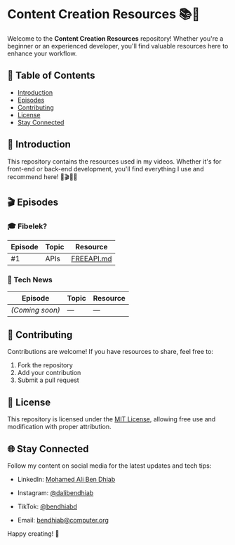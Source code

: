 # Content Creation Resources 📚🎥

Welcome to the **Content Creation Resources** repository! Whether you're a beginner or an experienced developer, you'll find valuable resources here to enhance your workflow.

## 📌 Table of Contents
- [Introduction](#introduction)
- [Episodes](#episodes)
- [Contributing](#contributing)
- [License](#license)
- [Stay Connected](#stay-connected)

## 🔹 Introduction
This repository contains the resources used in my videos. Whether it's for front-end or back-end development, you'll find everything I use and recommend here! 🎨🎬📆🚀

## 🎬 Episodes

### 🎓 Fibelek?
| Episode | Topic | Resource |
|--------|-------|----------|
| #1     | APIs  | [FREEAPI.md](./FREEAPI.md) |

### 📢 Tech News
| Episode | Topic | Resource |
|--------|-------|----------|
| *(Coming soon)* | — | — |

## 🤝 Contributing
Contributions are welcome! If you have resources to share, feel free to:
1. Fork the repository
2. Add your contribution
3. Submit a pull request

## 📜 License
This repository is licensed under the [MIT License](LICENSE), allowing free use and modification with proper attribution.

## 🌐 Stay Connected

Follow my content on social media for the latest updates and tech tips:
- LinkedIn: [Mohamed Ali Ben Dhiab](linkedin.com/in/medalibendhiab/)

- Instagram: [@dalibendhiab](https://instagram.com/dalibendhiab)
- TikTok: [@bendhiabd](https://tiktok.com/@bendhiabd)
-   Email: [bendhiab@computer.org](mailto:bendhiab@computer.org)

Happy creating! 🚀
